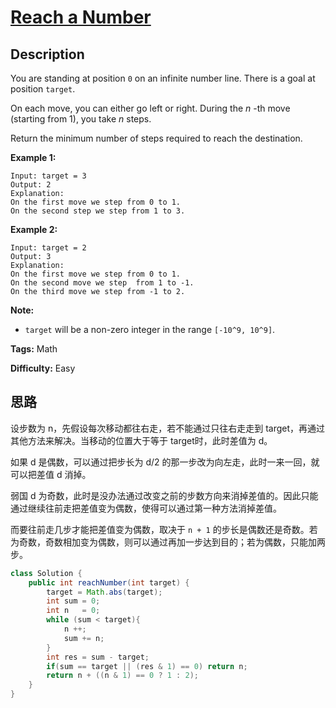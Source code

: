 # [Reach a Number][title]

## Description

You are standing at position `0` on an infinite number line. There is a goal at position `target`.

On each move, you can either go left or right. During the _n_ -th move (starting from 1), you take _n_ steps.

Return the minimum number of steps required to reach the destination.

**Example 1:**  

```
Input: target = 3
Output: 2
Explanation:
On the first move we step from 0 to 1.
On the second step we step from 1 to 3.
```

**Example 2:**  

```
Input: target = 2
Output: 3
Explanation:
On the first move we step from 0 to 1.
On the second move we step  from 1 to -1.
On the third move we step from -1 to 2.
```

**Note:**  

* `target` will be a non-zero integer in the range `[-10^9, 10^9]`.

**Tags:** Math

**Difficulty:** Easy

## 思路

设步数为 n，先假设每次移动都往右走，若不能通过只往右走走到 target，再通过其他方法来解决。当移动的位置大于等于 target时，此时差值为 d。

如果 d 是偶数，可以通过把步长为 d/2 的那一步改为向左走，此时一来一回，就可以把差值 d 消掉。 

弱国 d 为奇数，此时是没办法通过改变之前的步数方向来消掉差值的。因此只能通过继续往前走把差值变为偶数，使得可以通过第一种方法消掉差值。

而要往前走几步才能把差值变为偶数，取决于 `n + 1` 的步长是偶数还是奇数。若为奇数，奇数相加变为偶数，则可以通过再加一步达到目的；若为偶数，只能加两步。

``` java
class Solution {
    public int reachNumber(int target) {
        target = Math.abs(target);
        int sum = 0;
        int n   = 0;
        while (sum < target){
            n ++;
            sum += n;
        }
        int res = sum - target;
        if(sum == target || (res & 1) == 0) return n;
        return n + ((n & 1) == 0 ? 1 : 2);
    }
}
```

[title]: https://leetcode.com/problems/reach-a-number
